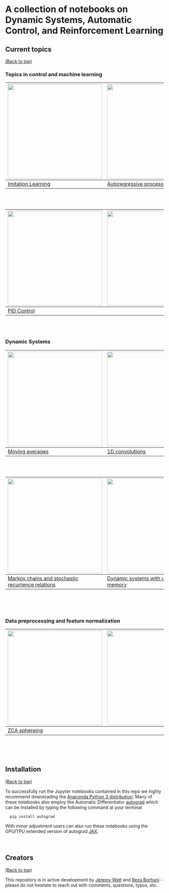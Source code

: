 # A collection of notebooks on Dynamic Systems, Automatic Control, and Reinforcement Learning

## Current topics
[(Back to top)](#table-of-contents)

### Topics in control and machine learning

 <img src="https://raw.githubusercontent.com/neonwatty/control-notes/master/presentations/imitation_learning/images/self_driving_crash.png" width="300px" height="auto">  | <img src="[https://jermwatt.github.io/control-notes/presentations/](https://raw.githubusercontent.com/neonwatty/control-notes/master/presentations/autoregressive_processes/images/windowing_series.png" width="300px" height="auto"> | <img src="[https://jermwatt.github.io/control-notes/](https://raw.githubusercontent.com/neonwatty/control-notes/master/presentations/recurrent_networks/images/windowing_series.png" width="300px" height="auto"> 
---|---|---
[Imitation Learning](https://jermwatt.github.io/control-notes/presentations/imitation_learning/imitation_learning.slides.html) | [Autoregressive processes](https://jermwatt.github.io/control-notes/presentations/autoregressive_processes/autoregressive_processes.slides.html) | [Recurrent networks](https://jermwatt.github.io/control-notes/presentations/recurrent_networks/recurrent_networks.slides.html) |

<br><br>

 <img src="https://jermwatt.github.io/control-notes/presentations/pid_control/images/error_curve.png" width="300px" height="auto">  | <img src="https://www.seekpng.com/png/small/56-569770_the-warm-glow-of-white-led-lighting-peers.png" width="300px" height="auto"> | <img src="https://www.seekpng.com/png/small/56-569770_the-warm-glow-of-white-led-lighting-peers.png" width="300px" height="auto"> 
---|---|---
[PID Control](https://jermwatt.github.io/control-notes/presentations/pid_control/pid_control_part_1.slides.html) | []() | []() |

<br><br>

### Dynamic Systems

<img src="posts/moving_averages/images/moving_avg.png" width="300px" height="auto"> | <img src="posts/one_dimensional_convolutions/images/conv.png" width="300px" height="auto"> | <img src="posts/dynamic_systems_limited_memory/images/ds.png" width="300px" height="auto"> 
---|---|---
[Moving averages](https://jermwatt.github.io/control-notes/posts/moving_averages/Moving_averages.html) | [1D convolutions](https://jermwatt.github.io/control-notes/posts/one_dimensional_convolutions/One_dimensional_convolutions.html) | [Dynamic systems with limited memory](https://jermwatt.github.io/control-notes/posts/dynamic_systems_limited_memory/dynamic_systems_limited_memory.html)

<br><br>

<img src="posts/markov_chains/images/markov.png" width="300px" height="auto"> | <img src="posts/dynamic_systems_unlimited_memory/images/riemann_v2.png" width="300px" height="auto"> | <img src="posts/recurrence_relations/images/fibonacci_sequence.png" width="300px" height="auto">
---|---|---
[Markov chains and stochastic recurrence relations](https://jermwatt.github.io/control-notes/posts/markov_chains/Markov_chains.html) | [Dynamic systems with unlimited memory](https://jermwatt.github.io/control-notes/posts/dynamic_systems_unlimited_memory/dynamic_systems_unlimited_memory.html)|   [Recurrence relations](https://jermwatt.github.io/control-notes/posts/recurrence_relations/Recurrence_relations.html)|  &nbsp;


<br><br><br>

[comment]: <> (https://www.seekpng.com/png/small/56-569770_the-warm-glow-of-white-led-lighting-peers.png)

### Data preprocessing and feature normalization

<img src="posts/zca_sphereing/images/ZCA.png" width="300px" height="auto"> | <img src="https://www.seekpng.com/png/small/56-569770_the-warm-glow-of-white-led-lighting-peers.png" width="300px" height="auto"> | <img src="https://www.seekpng.com/png/small/56-569770_the-warm-glow-of-white-led-lighting-peers.png" width="300px" height="auto">
---|---|---
[ZCA sphereing](https://jermwatt.github.io/control-notes/posts/zca_sphereing/ZCA_Sphereing.html) | &nbsp; | &nbsp;
 
<br><br><br>
## Installation
[(Back to top)](#table-of-contents)

To successfully run the Jupyter notebooks contained in this repo we highly recommend downloading the [Anaconda Python 3 distribution](https://www.anaconda.com/download/#macos). Many of these notebooks also employ the Automatic Differentiator [autograd](https://github.com/HIPS/autograd) which can be installed by typing the following command at your terminal
      
      pip install autograd
      
With minor adjustment users can also run these notebooks using the GPU/TPU extended version of autograd [JAX](https://github.com/google/jax).<br><br><br>


## Creators 

[(Back to top)](#table-of-contents) 

This repository is in active development by [Jeremy Watt](mailto:jeremy@dgsix.com) and [Reza Borhani](mailto:reza@dgsix.com) - please do not hesitate to reach out with comments, questions, typos, etc.
